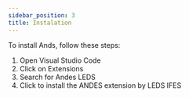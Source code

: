 ```yaml
---
sidebar_position: 3
title: Instalation
---
```


To install Ands, follow these steps:

1. Open Visual Studio Code
2. Click on Extensions
3. Search for Andes LEDS
4. Click to install the ANDES extension by LEDS IFES